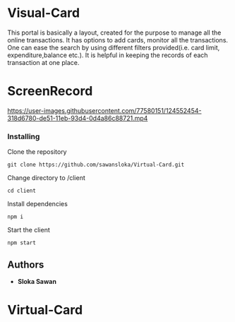 # Visual-Card

This portal is basically a layout, created for the purpose to manage all the online transactions. It has options to add cards, monitor all the transactions. One can ease the search by using different filters provided(i.e. card limit, expenditure,balance etc.). It is helpful in keeping the records of each transaction at one place.

# ScreenRecord

https://user-images.githubusercontent.com/77580151/124552454-318d6780-de51-11eb-93d4-0d4a86c88721.mp4

### Installing

Clone the repository

```
git clone https://github.com/sawansloka/Virtual-Card.git
```

Change directory to /client

```
cd client
```

Install dependencies

```
npm i
```

Start the client

```
npm start
```

## Authors

- **Sloka Sawan**
# Virtual-Card
